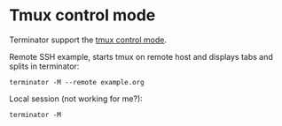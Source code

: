 # Tmux control mode

Terminator support the [tmux control mode](http://man7.org/linux/man-pages/man1/tmux.1.html#CONTROL_MODE).

Remote SSH example, starts tmux on remote host and displays tabs and splits in terminator:
```
terminator -M --remote example.org
```

Local session (not working for me?):
```
terminator -M
```
